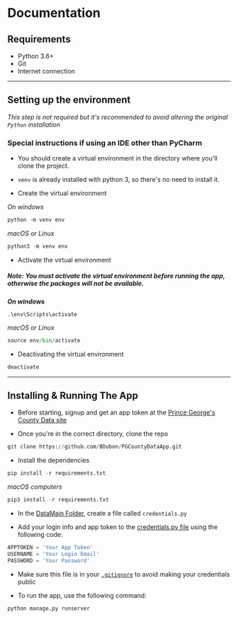 # Documentation

## Requirements
- Python 3.6+
- Git
- Internet connection

---

## Setting up the environment
*This step is not required but it's recommended to avoid altering the original `Python` installation*

### Special instructions if using an IDE other than PyCharm
- You should create a virtual environment in the directory where you'll clone the project. 

- `venv` is already installed with python 3, so there's no need to install it.

- Create the virtual environment

*On windows*
``` python
python -m venv env
```
*macOS or Linux*
``` python
python3 -m venv env
```

- Activate the virtual environment

##### *Note: You must activate the virtual environment before running the app, otherwise the packages will not be available.*

***On windows***
```
.\env\Scripts\activate
```
*macOS or Linux*
``` python
source env/bin/activate
```
- Deactivating the virtual environment
``` python
deactivate
```

---

## Installing & Running The App
- Before starting, signup and get an app token at the [Prince George's County Data site](https://data.princegeorgescountymd.gov/signup)

- Once you're in the correct directory, clone the repo
``` python
git clone https://github.com/BDubon/PGCountyDataApp.git
```

- Install the dependencies
``` python
pip install -r requirements.txt
```
*macOS computers*
``` python
pip3 install -r requirements.txt
```
- In the [DataMain Folder](DataMain), create a file called `credentials.py`

- Add your login info and app token to the [credentials.py file](DataMain/credentials.py) using the following code:
```python
APPTOKEN = 'Your App Token'
USERNAME = 'Your Login Email'
PASSWORD = 'Your Password'
```
- Make sure this file is in your [`.gitignore`](.gitignore) to avoid making your credentials public


- To run the app, use the following command:
``` python
python manage.py runserver
```
